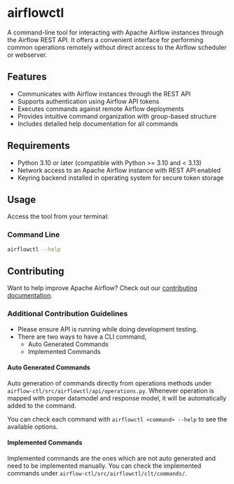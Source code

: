 <!--
 Licensed to the Apache Software Foundation (ASF) under one
 or more contributor license agreements.  See the NOTICE file
 distributed with this work for additional information
 regarding copyright ownership.  The ASF licenses this file
 to you under the Apache License, Version 2.0 (the
 "License"); you may not use this file except in compliance
 with the License.  You may obtain a copy of the License at

   http://www.apache.org/licenses/LICENSE-2.0

 Unless required by applicable law or agreed to in writing,
 software distributed under the License is distributed on an
 "AS IS" BASIS, WITHOUT WARRANTIES OR CONDITIONS OF ANY
 KIND, either express or implied.  See the License for the
 specific language governing permissions and limitations
 under the License.
 -->

# airflowctl

A command-line tool for interacting with Apache Airflow instances through the Airflow REST API. It offers a convenient interface for performing common operations remotely without direct access to the Airflow scheduler or webserver.

## Features

- Communicates with Airflow instances through the REST API
- Supports authentication using Airflow API tokens
- Executes commands against remote Airflow deployments
- Provides intuitive command organization with group-based structure
- Includes detailed help documentation for all commands

## Requirements

- Python 3.10 or later (compatible with Python >= 3.10 and < 3.13)
- Network access to an Apache Airflow instance with REST API enabled
- Keyring backend installed in operating system for secure token storage

## Usage

Access the tool from your terminal:

### Command Line

```bash
airflowctl --help
```

## Contributing

Want to help improve Apache Airflow? Check out our [contributing documentation](https://github.com/apache/airflow/blob/main/contributing-docs/README.rst).

### Additional Contribution Guidelines

- Please ensure API is running while doing development testing.
- There are two ways to have a CLI command,
  - Auto Generated Commands
  - Implemented Commands

#### Auto Generated Commands

Auto generation of commands directly from operations methods under `airflow-ctl/src/airflowctl/api/operations.py`.
Whenever operation is mapped with proper datamodel and response model, it will be automatically added to the command.

You can check each command with `airflowctl <command> --help` to see the available options.

#### Implemented Commands

Implemented commands are the ones which are not auto generated and need to be implemented manually.
You can check the implemented commands under `airflow-ctl/src/airflowctl/clt/commands/`.
